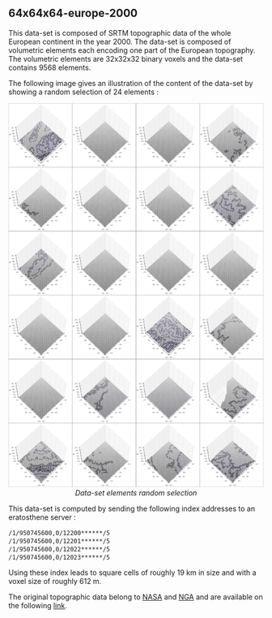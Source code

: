 ## 64x64x64-europe-2000

This data-set is composed of SRTM topographic data of the whole European continent
in the year 2000. The data-set is composed of volumetric elements each encoding
one part of the European topography. The volumetric elements are 32x32x32 binary
voxels and the data-set contains 9568 elements.

The following image gives an illustration of the content of the data-set by
showing a random selection of 24 elements :

<p align="center">
    <img src="https://github.com/nils-hamel/turing-project/blob/master/doc/dataset/32x32x32-europe-2000.jpg?raw=true" width="576">
    <br />
    <i>Data-set elements random selection</i>
</p>

This data-set is computed by sending the following index addresses to an
eratosthene server :

    /1/950745600,0/12200******/5
    /1/950745600,0/12201******/5
    /1/950745600,0/12022******/5
    /1/950745600,0/12023******/5

Using these index leads to square cells of roughly 19 km in size and with a
voxel size of roughly 612 m.

The original topographic data belong to [NASA](https://www.nasa.gov/) and [NGA](https://www.nga.mil/Pages/Default.aspx)
and are available on the following [link](https://www2.jpl.nasa.gov/srtm/).
